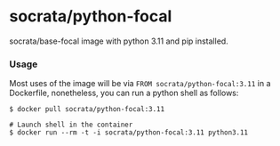 socrata/python-focal
=====================

socrata/base-focal image with python 3.11 and pip installed.

### Usage

Most uses of the image will be via `FROM socrata/python-focal:3.11` in a Dockerfile, nonetheless, you can run a python shell as follows:

    $ docker pull socrata/python-focal:3.11

    # Launch shell in the container
    $ docker run --rm -t -i socrata/python-focal:3.11 python3.11
